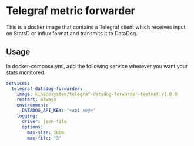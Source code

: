 # Telegraf metric forwarder

This is a docker image that contains a Telegraf client which receives input on StatsD or Influx format
and transmits it to DataDog.

## Usage

In docker-compose.yml, add the following service wherever you want your stats monitored.

```yaml
services:
  telegraf-datadog-forwarder:
    image: kinecosystem/telegraf-datadog-forwarder-testnet:v1.0.0
    restart: always
    environment:
      DATADOG_API_KEY: "<api key>"
    logging:
      driver: json-file
      options:
        max-size: 100m
        max-file: "3"
```

